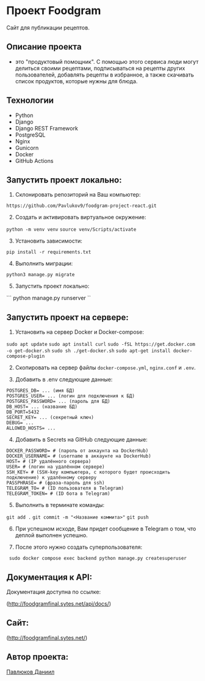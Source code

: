 # Проект Foodgram

Сайт для публикации рецептов.

## Описание проекта

- это "продуктовый помощник". С помощью этого сервиса люди могут делиться своими рецептами, подписываться на рецепты других пользователей, добавлять рецепты в избранное, а также скачивать список продуктов, которые нужны для блюда.

## Технологии

- Python
- Django
- Django REST Framework
- PostgreSQL
- Nginx
- Gunicorn
- Docker
- GitHub Actions

## Запустить проект локально:

1. Склонировать репозиторий на Ваш компьютер:

``` https://github.com/Pavlukov9/foodgram-project-react.git ```

2. Создать и активировать виртуальное окружение:

``` python -m venv venv ```
``` source venv/Scripts/activate ```

3. Установить зависимости:

``` pip install -r requirements.txt ```

4. Выполнить миграции:

``` python3 manage.py migrate ```

5. Запустить проект локально:

``` python manage.py runserver ``

## Запустить проект на сервере:

1. Установить на сервер Docker и Docker-compose:

``` sudo apt update ```
``` sudo apt install curl ```
``` sudo -fSL https://get.docker.com -o get-docker.sh ```
``` sudo sh ./get-docker.sh ```
``` sudo apt-get install docker-compose-plugin ```

2. Скопировать на сервер файлы `docker-compose.yml`, `nginx.conf` и `.env`.

3. Добавить в .env следующие данные:

```
POSTGRES_DB= ... (имя БД)
POSTGRES_USER= ... (логин для подключения к БД)
POSTGRES_PASSWORD= ... (пароль для БД)
DB_HOST= ... (название БД)
DB_PORT=5432 
SECRET_KEY= ... (секретный ключ)
DEBUG= ...
ALLOWED_HOSTS= ...
```

4. Добавить в Secrets на GitHub следующие данные:

```
DOCKER_PASSWORD= # (пароль от аккаунта на DockerHub)
DOCKER_USERNAME= # (username в аккаунте на DockerHub)
HOST= # (IP удалённого сервера)
USER= # (логин на удалённом сервере)
SSH_KEY= # (SSH-key компьютера, с которого будет происходить подключение) к удалённому серверу
PASSPHRASE= # (фраза-пароль для ssh)
TELEGRAM_TO= # (ID пользователя в Telegram)
TELEGRAM_TOKEN= # (ID бота в Telegram)
```

5. Выполнить в терминате команды:

``` git add . ```
``` git commit -m "<Название коммита>" ```
``` git push ```

6. При успешном исходе, Вам придет сообщение в Telegram о том, что деплой выполнен успешно.

7. После этого нужно создать суперпользователя:

``` sudo docker compose exec backend python manage.py createsuperuser```

## Документация к API:

Документация доступна по ссылке:

(http://foodgramfinal.sytes.net/api/docs/)

## Сайт:

(http://foodgramfinal.sytes.net/)

## Автор проекта:

[Павлюков Даниил](https://github.com/Pavlukov9)
